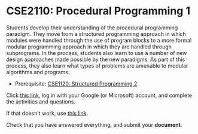# CSE2110: Procedural Programming 1

Students develop their understanding of the procedural programming paradigm. They move from a structured programming approach in which modules were handled through the use of program blocks to a more formal modular programming approach in which they are handled through subprograms. In the process, students also learn to use a number of new design approaches made possible by the new paradigms. As part of this process, they also learn what types of problems are amenable to modular algorithms and programs.

* Prerequisite: [CSE1120: Structured Programming 2](CSE1120.md)

Click [this link](https://hub.callysto.ca/jupyter/hub/user-redirect/git-pull?repo=https%3A%2F%2Fgithub.com%2Fcallysto%2Fcurriculum-notebooks&branch=master&subPath=TechnologyStudies/ComputingScience/Courses/procedural-programming-1.ipynb&depth=1), log in with your Google (or Microsoft) account, and complete the activities and questions.

If that doesn't work, use [this link](https://misterhay.github.io/jupyterlite-misterhay/retro/notebooks/?path=ComputingScience/Courses/procedural-programming-1.ipynb).

Check that you have answered everything, and submit your **document**.
